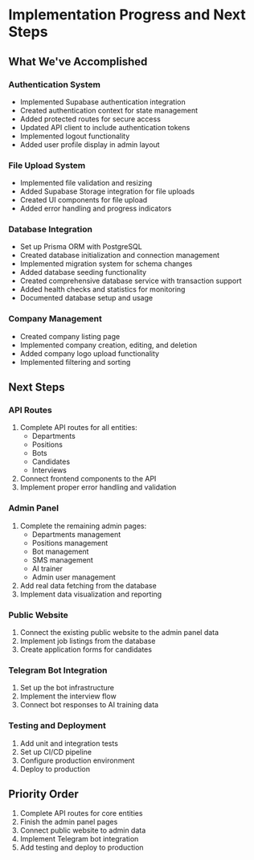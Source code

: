 # Implementation Progress and Next Steps

## What We've Accomplished

### Authentication System
- Implemented Supabase authentication integration
- Created authentication context for state management
- Added protected routes for secure access
- Updated API client to include authentication tokens
- Implemented logout functionality
- Added user profile display in admin layout

### File Upload System
- Implemented file validation and resizing
- Added Supabase Storage integration for file uploads
- Created UI components for file upload
- Added error handling and progress indicators

### Database Integration
- Set up Prisma ORM with PostgreSQL
- Created database initialization and connection management
- Implemented migration system for schema changes
- Added database seeding functionality
- Created comprehensive database service with transaction support
- Added health checks and statistics for monitoring
- Documented database setup and usage

### Company Management
- Created company listing page
- Implemented company creation, editing, and deletion
- Added company logo upload functionality
- Implemented filtering and sorting

## Next Steps

### API Routes
1. Complete API routes for all entities:
   - Departments
   - Positions
   - Bots
   - Candidates
   - Interviews
2. Connect frontend components to the API
3. Implement proper error handling and validation

### Admin Panel
1. Complete the remaining admin pages:
   - Departments management
   - Positions management
   - Bot management
   - SMS management
   - AI trainer
   - Admin user management
2. Add real data fetching from the database
3. Implement data visualization and reporting

### Public Website
1. Connect the existing public website to the admin panel data
2. Implement job listings from the database
3. Create application forms for candidates

### Telegram Bot Integration
1. Set up the bot infrastructure
2. Implement the interview flow
3. Connect bot responses to AI training data

### Testing and Deployment
1. Add unit and integration tests
2. Set up CI/CD pipeline
3. Configure production environment
4. Deploy to production

## Priority Order
1. Complete API routes for core entities
2. Finish the admin panel pages
3. Connect public website to admin data
4. Implement Telegram bot integration
5. Add testing and deploy to production 